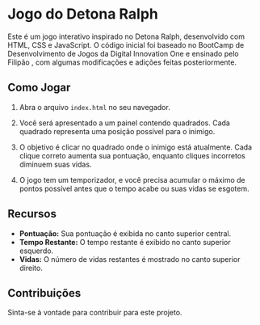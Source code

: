 # Jogo do Detona Ralph

Este é um jogo interativo inspirado no Detona Ralph, desenvolvido com HTML, CSS e JavaScript. O código inicial foi baseado no BootCamp de Desenvolvimento de Jogos da Digital Innovation One e ensinado pelo Filipão ,
com algumas modificações e adições feitas posteriormente.

## Como Jogar

1. Abra o arquivo `index.html` no seu navegador.

2. Você será apresentado a um painel contendo quadrados. Cada quadrado representa uma posição possível para o inimigo.

3. O objetivo é clicar no quadrado onde o inimigo está atualmente. Cada clique correto aumenta sua pontuação, enquanto cliques incorretos diminuem suas vidas.

4. O jogo tem um temporizador, e você precisa acumular o máximo de pontos possível antes que o tempo acabe ou suas vidas se esgotem.

## Recursos

- **Pontuação:** Sua pontuação é exibida no canto superior central.
- **Tempo Restante:** O tempo restante é exibido no canto superior esquerdo.
- **Vidas:** O número de vidas restantes é mostrado no canto superior direito.

## Contribuições

Sinta-se à vontade para contribuir para este projeto. 
